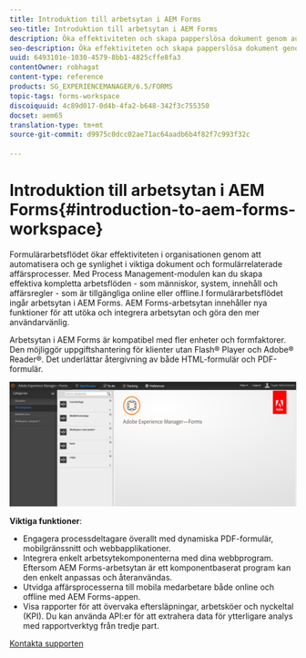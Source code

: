 ```yaml
---
title: Introduktion till arbetsytan i AEM Forms
seo-title: Introduktion till arbetsytan i AEM Forms
description: Öka effektiviteten och skapa papperslösa dokument genom automatisering av affärsprocesser med LiveCycle AEM Forms.
seo-description: Öka effektiviteten och skapa papperslösa dokument genom automatisering av affärsprocesser med LiveCycle AEM Forms.
uuid: 6493101e-1030-4579-8bb1-4825cffe8fa3
contentOwner: robhagat
content-type: reference
products: SG_EXPERIENCEMANAGER/6.5/FORMS
topic-tags: forms-workspace
discoiquuid: 4c89d017-0d4b-4fa2-b648-342f3c755350
docset: aem65
translation-type: tm+mt
source-git-commit: d9975c0dcc02ae71ac64aadb6b4f82f7c993f32c

---
```



# Introduktion till arbetsytan i AEM Forms{#introduction-to-aem-forms-workspace}

Formulärarbetsflödet ökar effektiviteten i organisationen genom att automatisera och ge synlighet i viktiga dokument och formulärrelaterade affärsprocesser. Med Process Management-modulen kan du skapa effektiva kompletta arbetsflöden - som människor, system, innehåll och affärsregler - som är tillgängliga online eller offline.I formulärarbetsflödet ingår arbetsytan i AEM Forms. AEM Forms-arbetsytan innehåller nya funktioner för att utöka och integrera arbetsytan och göra den mer användarvänlig.

Arbetsytan i AEM Forms är kompatibel med fler enheter och formfaktorer. Den möjliggör uppgiftshantering för klienter utan Flash® Player och Adobe® Reader®. Det underlättar återgivning av både HTML-formulär och PDF-formulär.

![html-ws](assets/html-ws.png)

**Viktiga funktioner**:

* Engagera processdeltagare överallt med dynamiska PDF-formulär, mobilgränssnitt och webbapplikationer.
* Integrera enkelt arbetsytekomponenterna med dina webbprogram. Eftersom AEM Forms-arbetsytan är ett komponentbaserat program kan den enkelt anpassas och återanvändas.
* Utvidga affärsprocesserna till mobila medarbetare både online och offline med AEM Forms-appen.
* Visa rapporter för att övervaka eftersläpningar, arbetsköer och nyckeltal (KPI). Du kan använda API:er för att extrahera data för ytterligare analys med rapportverktyg från tredje part.

[Kontakta supporten](https://www.adobe.com/account/sign-in.supportportal.html)
